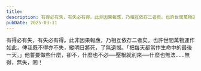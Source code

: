 ```yaml
---
title: 
description: 有得必有失，有失必有得。此非因果報應，乃相互依存二者矣。也許世間萬物運作如此，俾我既不得亦不失，縱明日將死，了無遺憾……
pubDate: 2025-03-11
---
```


有得必有失，有失必有得。此非因果報應，乃相互依存二者矣。也許世間萬物運作如此，俾我既不得亦不失，縱明日將死，了無遺憾。「把每天都當作生命中的最後一天。」他誓要做些什麼，卻不，什麼也不必──壓根就別來──什麼也無法……無得，無失，罔！
